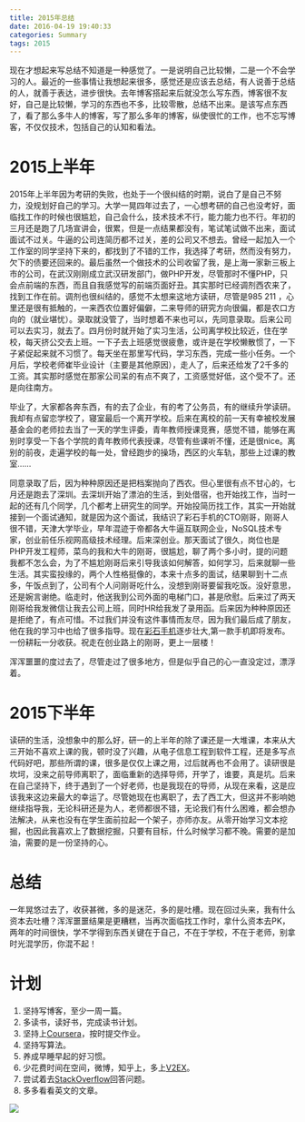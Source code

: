 ```yaml
---
title: 2015年总结
date: 2016-04-19 19:40:33
categories: Summary
tags: 2015
---
```

现在才想起来写总结不知道是一种感觉了。一是说明自己比较懒，二是一个不会学习的人。最近的一些事情让我想起来很多，感觉还是应该去总结，有人说善于总结的人，就善于表达，进步很快。去年博客搭起来后就没怎么写东西，博客很不友好，自己是比较懒，学习的东西也不多，比较零散，总结不出来。是该写点东西了，看了那么多牛人的博客，写了那么多年的博客，纵使很忙的工作，也不忘写博客，不仅仅技术，包括自己的认知和看法。
# 2015上半年
2015年上半年因为考研的失败，也处于一个很纠结的时期，说白了是自己不努力，没规划好自己的学习。大学一晃四年过去了，一心想考研的自己也没考好，面临找工作的时候也很尴尬，自己会什么，技术技术不行，能力能力也不行。年初的三月还是跑了几场宣讲会，很累，但是一点结果都没有，笔试笔试做不出来，面试面试不过关。牛逼的公司连简历都不过关，差的公司又不想去。曾经一起加入一个工作室的同学坚持下来的，都找到了不错的工作，我选择了考研，然而没有努力，欠下的债要还回来的。最后虽然一个做技术的公司收留了我，是上海一家新三板上市的公司，在武汉刚刚成立武汉研发部门，做PHP开发，尽管那时不懂PHP，只会点前端的东西，而且自我感觉写的前端页面好丑。其实那时已经调剂西农来了，找到工作在前。调剂也很纠结的，感觉不太想来这地方读研，尽管是985 211 ，心里还是很有抵触的，一来西农位置好偏僻，二来导师的研究方向很偏，都是农口方向的（就业堪忧）。录取就没管了，当时想着不来也可以，先同意录取。后来公司可以去实习，就去了。四月份时就开始了实习生活，公司离学校比较近，住在学校，每天挤公交去上班。一下子去上班感觉很疲惫，或许是在学校懒散惯了，一下子紧促起来就不习惯了。每天坐在那里写代码，学习东西，完成一些小任务。一个月后，学校老师崔毕业设计（主要是其他原因），走人了，后来还给发了2千多的工资。其实那时感觉在那家公司呆的有点不爽了，工资感觉好低，这个受不了。还是向往南方。

毕业了，大家都各奔东西，有的去了企业，有的考了公务员，有的继续升学读研。我却有点留恋学校了，寝室最后一个离开学校。后来在离校的前一天有幸被校发展基金会的老师拉去当了一天的学生评委，青年教师授课竞赛，感觉不错，能够在离别时享受一下各个学院的青年教师代表授课，尽管有些课听不懂，还是很nice。离别的前夜，走遍学校的每一处，曾经跑步的操场，西区的火车轨，那些上过课的教室……

同意录取了后，因为种种原因还是把档案抛向了西农。但心里很有点不甘心的，七月还是跑去了深圳。去深圳开始了漂泊的生活，到处借宿，也开始找工作，当时一起的还有几个同学，几个都考上研究生的同学。开始投简历找工作，其实一开始就接到一个面试通知，就是因为这个面试，我结识了彩石手机的CTO刚哥，刚哥人很不错，天津大学毕业，早年混迹于帝都各大牛逼互联网企业，NoSQL技术专家，创业前任乐视网高级技术经理。后来深创业。那天面试了很久，岗位也是PHP开发工程师，菜鸟的我和大牛的刚哥，很尴尬，聊了两个多小时，提的问题我都不怎么会，为了不尴尬刚哥后来引导我该如何解答，如何学习，后来就聊一些生活。其实蛮投缘的，两个人性格挺像的，本来十点多的面试，结果聊到十二点多，午饭点到了，公司有个人问刚哥吃什么，没想到刚哥要留我吃饭。没好意思，还是婉言谢绝。临走时，他送我到公司外面的电梯门口，甚是欣慰。后来过了两天刚哥给我发微信让我去公司上班，同时HR给我发了录用函。后来因为种种原因还是拒绝了，有点可惜。不过我们并没有这件事情而友尽，因为我们最后成了朋友，他在我的学习中也给了很多指导。现在[彩石手机](http://pingyijinren.com/)逐步壮大,第一款手机即将发布。一份耕耘一分收获。祝走在创业路上的刚哥，更上一层楼！

浑浑噩噩的度过去了，尽管走过了很多地方，但是似乎自己的心一直没定过，漂浮着。

# 2015下半年
读研的生活，没想象中的那么好，研一的上半年的除了课还是一大堆课，本来从大三开始不喜欢上课的我，顿时没了兴趣，从电子信息工程到软件工程，还是多写点代码好吧，那些所谓的课，很多是仅仅上课之用，过后就再也不会用了。读研很是坎坷，没来之前导师离职了，面临重新的选择导师，开学了，谁要，真是坑。后来在自己坚持下，终于遇到了一个好老师，也是我现在的导师，从现在来看，这是应该我来这边来最大的幸运了。尽管她现在也离职了，去了西工大，但这并不影响她继续指导我，无论科研还是为人，老师都很不错，无论我们有什么困难，都会想办法解决，从来也没有在学生面前拉起一个架子，亦师亦友。从零开始学习文本挖掘，也因此我喜欢上了数据挖掘，只要有目标，什么时候学习都不晚。需要的是加油，需要的是一份坚持的心。

# 总结
一年晃悠过去了，收获甚微，多的是迷茫，多的是吐槽。现在回过头来，我有什么资本去吐槽？浑浑噩噩结果是更糟糕，当再次面临找工作时，拿什么资本去PK，两年的时间很快，学不学得到东西关键在于自己，不在于学校，不在于老师，别拿时光混学历，你混不起！

# 计划
1. 坚持写博客，至少一周一篇。
2. 多读书，读好书，完成读书计划。
3. 坚持上[Coursera](https://www.coursera.org)，按时提交作业。
4. 坚持写算法。
5. 养成早睡早起的好习惯。
6. 少花费时间在空间，微博，知乎上，多上[V2EX](https://www.v2ex.com/)。
7. 尝试着去[StackOverflow](http://stackoverflow.com/)回答问题。
8. 多多看看英文的文章。


<img src="http://minenet.me/image/qingchunbuhui.jpeg" class="img-center"/>




